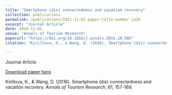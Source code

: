 ```yaml
---
title: "Smartphone (dis) connectedness and vacation recovery"
collection: publications
permalink: /publications/2021-11-01-paper-title-number-ja26
excerpt: "Journal Article"
date: 2016-11-01
venue: "Annals of Tourism Research"
paperurl: "https://doi.org/10.1016/j.annals.2016.10.005"
citation: "Kirillova, K., & Wang, D. (2016). Smartphone (dis) connectedness and vacation recovery. <i>Annals of Tourism Research</i>, 61, 157-169."

---
```

Journal Article

[Download paper here](https://doi.org/10.1016/j.annals.2016.10.005)

Kirillova, K., & Wang, D. (2016). Smartphone (dis) connectedness and vacation recovery. <i>Annals of Tourism Research</i>, 61, 157-169. 


